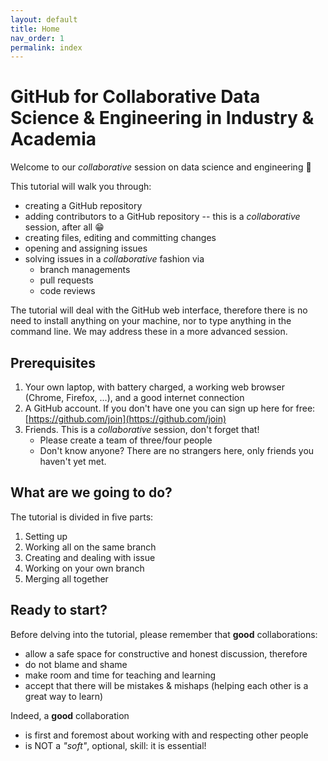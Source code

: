 ```yaml
---
layout: default
title: Home
nav_order: 1
permalink: index
---
```


# GitHub for Collaborative Data Science & Engineering in Industry & Academia

Welcome to our *collaborative* session on data science and engineering :wave:

This tutorial will walk you through:

* creating a GitHub repository
* adding contributors to a GitHub repository -- this is a *collaborative* session, after all :grin:
* creating files, editing and committing changes
* opening and assigning issues
* solving issues in a *collaborative* fashion via
	- branch managements
	- pull requests
	- code reviews

The tutorial will deal with the GitHub web interface, therefore there is no need to install anything on your machine, nor to type anything in the command line. We may address these in a more advanced session. 

## Prerequisites

1. Your own laptop, with battery charged, a working web browser (Chrome, Firefox, ...), and a good internet connection 
2. A GitHub account. If you don't have one you can sign up here for free: [https://github.com/join](https://github.com/join)
3. Friends. This is a *collaborative* session, don't forget that! 
	- Please create a team of three/four people 
	- Don't know anyone? There are no strangers here, only friends you haven't yet met.
	

## What are we going to do?

The tutorial is divided in five parts: 

1. Setting up
2. Working all on the same branch
3. Creating and dealing with issue
4. Working on your own branch
5. Merging all together


## Ready to start?

Before delving into the tutorial, please remember that **good** collaborations: 

* allow a safe space for constructive and honest discussion, therefore
* do not blame and shame
* make room and time for teaching and learning
* accept that there will be mistakes & mishaps (helping each other is a great way to learn)

Indeed, a **good** collaboration

* is first and foremost about working with and respecting other people
* is NOT a _"soft"_, optional, skill: it is essential!



	